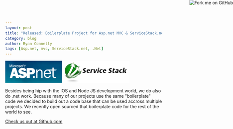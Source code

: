 ```yaml
---
layout: post
title: "Released: Boilerplate Project for Asp.net MVC & ServiceStack.net"
category: blog
author: Ryan Connelly
tags: [Asp.net, mvc, ServiceStack.net, .Net]
---
```


![Alt Asp.net MVC](/img/blogs/aspnetmvc.png)
![Alt ServiceStack.net](/img/blogs/logo-servicestack.png)

Besides being hip with the iOS and Node JS development world, we do also do .net work. Because many of our projects
use the same "boilerplate" code we decided to build out a code base that can be used accross multiple projects. We
recently open sourced that boilerplate code for the rest of the world to see.

[Check us out at Github.com](https://github.com/quadio/amss-boilerplate)

<a href="https://github.com/quadio/amss-boilerplate">
<img style="position: absolute; top: 0; right: 0; border: 0;" src="https://s3.amazonaws.com/github/ribbons/forkme_right_darkblue_121621.png" alt="Fork me on GitHub"></a>

